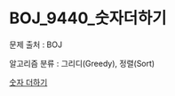 # BOJ_9440_숫자더하기
문제 출처 : BOJ

알고리즘 분류 : 그리디(Greedy), 정렬(Sort)

[숫자 더하기](https://www.acmicpc.net/problem/9440)